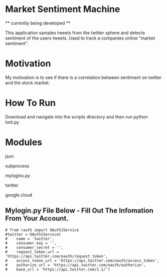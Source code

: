 # Market Sentiment Machine

** currently being developed **

This application samples tweets from the twitter sphere and detects sentiment of the users tweets. Used to track a companies online "market sentiment".

# Motivation

My motivation is to see if there is a correlation between sentiment on twitter and the stock market. 

# How To Run

Download and navigate into the scripts directory and then run python twit.py

# Modules

json

subprocess

mylogins.py

twitter

google.cloud

## Mylogin.py File Below - Fill Out The Infomation From Your Account.

```
# from rauth import OAuth1Service
#twitter = OAuth1Service(
#    name = 'twitter',
#    consumer_key = '',
#    consumer_secret = '',
#    request_token_url = 'https://api.twitter.com/oauth/request_token',
#    access_token_url = 'https://api.twitter.com/oauth/access_token',
#    authorize_url = 'https://api.twitter.com/oauth/authorize',
#    base_url = 'https://api.twitter.com/1.1/')

```
